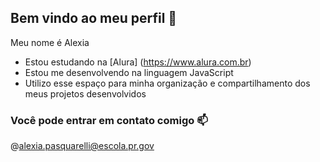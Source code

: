 ## Bem vindo ao meu perfil 💜

Meu nome é Alexia 

- Estou estudando na [Alura] (https://www.alura.com.br)
- Estou me desenvolvendo na linguagem JavaScript
- Utilizo esse espaço para minha organização e compartilhamento dos meus projetos desenvolvidos

### Você pode entrar em contato comigo 📫

@alexia.pasquarelli@escola.pr.gov
